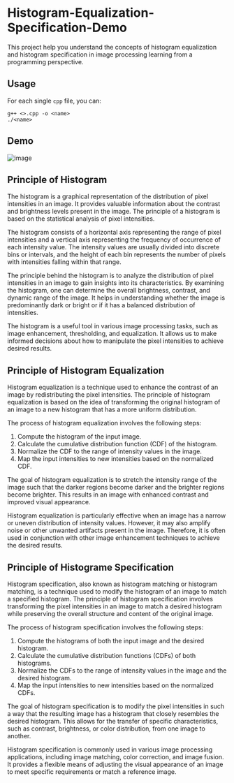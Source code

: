 # Histogram-Equalization-Specification-Demo

This project help you understand the concepts of histogram equalization and histogram specification in image processing learning from a programming perspective. 

## Usage

For each single `cpp` file, you can:

```shell
g++ <>.cpp -o <name>
./<name>
```

## Demo

![image](https://user-images.githubusercontent.com/35065046/222942157-7bfd9eac-d278-4c13-b5fe-9407e699f906.png)

## Principle of Histogram

The histogram is a graphical representation of the distribution of pixel intensities in an image. It provides valuable information about the contrast and brightness levels present in the image. The principle of a histogram is based on the statistical analysis of pixel intensities.

The histogram consists of a horizontal axis representing the range of pixel intensities and a vertical axis representing the frequency of occurrence of each intensity value. The intensity values are usually divided into discrete bins or intervals, and the height of each bin represents the number of pixels with intensities falling within that range.

The principle behind the histogram is to analyze the distribution of pixel intensities in an image to gain insights into its characteristics. By examining the histogram, one can determine the overall brightness, contrast, and dynamic range of the image. It helps in understanding whether the image is predominantly dark or bright or if it has a balanced distribution of intensities.

The histogram is a useful tool in various image processing tasks, such as image enhancement, thresholding, and equalization. It allows us to make informed decisions about how to manipulate the pixel intensities to achieve desired results.

## Principle of Histogram Equalization

Histogram equalization is a technique used to enhance the contrast of an image by redistributing the pixel intensities. The principle of histogram equalization is based on the idea of transforming the original histogram of an image to a new histogram that has a more uniform distribution.

The process of histogram equalization involves the following steps:

1. Compute the histogram of the input image.
2. Calculate the cumulative distribution function (CDF) of the histogram.
3. Normalize the CDF to the range of intensity values in the image.
4. Map the input intensities to new intensities based on the normalized CDF.

The goal of histogram equalization is to stretch the intensity range of the image such that the darker regions become darker and the brighter regions become brighter. This results in an image with enhanced contrast and improved visual appearance.

Histogram equalization is particularly effective when an image has a narrow or uneven distribution of intensity values. However, it may also amplify noise or other unwanted artifacts present in the image. Therefore, it is often used in conjunction with other image enhancement techniques to achieve the desired results.

## Principle of Histograme Specification

Histogram specification, also known as histogram matching or histogram matching, is a technique used to modify the histogram of an image to match a specified histogram. The principle of histogram specification involves transforming the pixel intensities in an image to match a desired histogram while preserving the overall structure and content of the original image.

The process of histogram specification involves the following steps:

1. Compute the histograms of both the input image and the desired histogram.
2. Calculate the cumulative distribution functions (CDFs) of both histograms.
3. Normalize the CDFs to the range of intensity values in the image and the desired histogram.
4. Map the input intensities to new intensities based on the normalized CDFs.

The goal of histogram specification is to modify the pixel intensities in such a way that the resulting image has a histogram that closely resembles the desired histogram. This allows for the transfer of specific characteristics, such as contrast, brightness, or color distribution, from one image to another.

Histogram specification is commonly used in various image processing applications, including image matching, color correction, and image fusion. It provides a flexible means of adjusting the visual appearance of an image to meet specific requirements or match a reference image.
